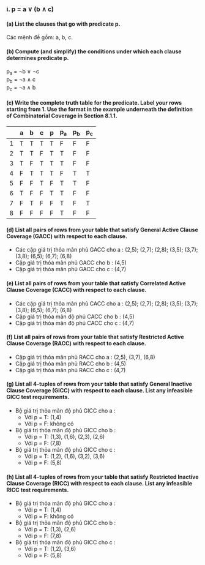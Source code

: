 ### i. p = a ∨ (b ∧ c)

#### (a) List the clauses that go with predicate p.
Các mệnh đề gồm: a, b, c.

#### (b) Compute (and simplify) the conditions under which each clause determines predicate p.
p<sub>a</sub> = ¬b ∨ ¬c <br>
p<sub>b</sub> = ¬a ∧ c <br>
p<sub>c</sub> = ¬a ∧ b

#### (c) Write the complete truth table for the predicate. Label your rows starting from 1. Use the format in the example underneath the definition of Combinatorial Coverage in Section 8.1.1.
|   | a | b | c | p | p<sub>a</sub> | p<sub>b</sub> | p<sub>c</sub> |
|---|---|---|---|---|---------------|---------------|---------------|
| 1 | T | T | T | T | F             | F             | F             |
| 2 | T | T | F | T | T             | F             | F             |
| 3 | T | F | T | T | T             | F             | F             |
| 4 | F | T | T | T | F             | T             | T             | 
| 5 | F | F | T | F | T             | T             | F             |
| 6 | T | F | F | T | T             | F             | F             |
| 7 | F | T | F | F | T             | F             | T             |
| 8 | F | F | F | F | T             | F             | F             |

#### (d) List all pairs of rows from your table that satisfy General Active Clause Coverage (GACC) with respect to each clause.
- Các cặp giá trị thỏa mãn phủ GACC cho a : (2,5); (2,7); (2,8); (3,5); (3,7); (3,8); (6,5); (6,7); (6,8) <br>
- Cặp giá trị thỏa mãn phủ GACC cho b : (4,5) <br>
- Cặp giá trị thỏa mãn phủ GACC cho c : (4,7) 

#### (e) List all pairs of rows from your table that satisfy Correlated Active Clause Coverage  (CACC) with respect to each clause.
- Các cặp giá trị thỏa mãn phủ CACC cho a : (2,5); (2,7); (2,8); (3,5); (3,7); (3,8); (6,5); (6,7); (6,8) <br>
- Cặp giá trị thỏa mãn độ phủ CACC cho b : (4,5) <br>
- Cặp giá trị thỏa mãn độ phủ CACC cho c : (4,7) 

#### (f) List all pairs of rows from your table that satisfy Restricted Active Clause Coverage (RACC) with respect to each clause.
- Cặp giá trị thỏa mãn phủ RACC cho a : (2,5), (3,7), (6,8) <br>
- Cặp giá trị thỏa mãn phủ RACC cho b : (4,5) <br>
- Cặp giá trị thỏa mãn phủ RACC cho c : (4,7) 

#### (g) List all 4-tuples of rows from your table that satisfy General Inactive Clause Coverage (GICC) with respect to each clause. List any infeasible GICC test requirements.
- Bộ giá trị thỏa mãn độ phủ GICC cho a :
  + Với p = T: (1,4)
  + Với p = F: không có <br>
- Bộ giá trị thỏa mãn độ phủ GICC cho b :
  + Với p = T: (1,3), (1,6), (2,3), (2,6)
  + Với p = F: (7,8) <br>
- Bộ giá trị thỏa mãn độ phủ GICC cho  c :
  + Với p = T: (1,2), (1,6), (3,2), (3,6)
  + Với p = F: (5,8) <br>

#### (h) List all 4-tuples of rows from your table that satisfy Restricted Inactive Clause Coverage (RICC) with respect to each clause. List any infeasible RICC test requirements.
- Bộ giá trị thỏa mãn độ phủ GICC cho a :
  + Với p = T: (1,4)
  + Với p = F: không có <br>
- Bộ giá trị thỏa mãn độ phủ GICC cho b :
  + Với p = T: (1,3), (2,6)
  + Với p = F: (7,8) <br>
- Bộ giá trị thỏa mãn độ phủ GICC cho c :
  + Với p = T: (1,2), (3,6)
  + Với p = F: (5,8) <br>